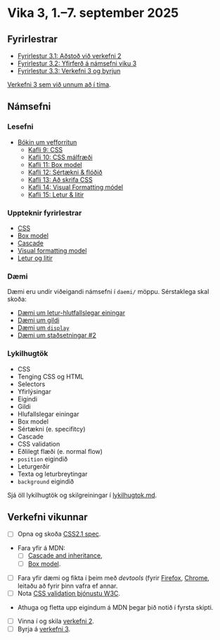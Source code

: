 # Vika 3, 1.–7. september 2025

## Fyrirlestrar

- [Fyrirlestur 3.1: Aðstoð við verkefni 2](https://youtu.be/Zay8DL0o9dM)
- [Fyrirlestur 3.2: Yfirferð á námsefni viku 3](https://youtu.be/cXLRy35-rmM)
- [Fyrirlestur 3.3: Verkefni 3 og byrjun](https://youtu.be/QL99uWoAK8M)

[Verkefni 3 sem við unnum að í tíma](https://github.com/vefforritun/vef1-2025-v3-unnid-i-tima).

## Námsefni

### Lesefni

- [Bókin um vefforritun](https://bok.vefforritun.is/)
  - [Kafli 9: CSS](https://bok.vefforritun.is/09.css.html)
  - [Kafli 10: CSS málfræði](https://bok.vefforritun.is/10.css-malfraedi.html)
  - [Kafli 11: Box model](https://bok.vefforritun.is/11.css-box-model.html)
  - [Kafli 12: Sértækni & flóðið](https://bok.vefforritun.is/12.css-specifity-cascade.html)
  - [Kafli 13: Að skrifa CSS](https://bok.vefforritun.is/13.css-best-practices.html)
  - [Kafli 14: Visual Formatting módel](https://bok.vefforritun.is/14.visual-formatting.html)
  - [Kafli 15: Letur & litir](https://bok.vefforritun.is/15.letur-litir.html)

### Uppteknir fyrirlestrar

- [CSS](../namsefni/08.css/)
- [Box model](../namsefni/09.css-box-model/)
- [Cascade](../namsefni/10.css-cascade/)
- [Visual formatting model](../namsefni/11.css-visual-formatting/)
- [Letur og litir](../namsefni/12.css-letur-litir/)

### Dæmi

Dæmi eru undir viðeigandi námsefni í `daemi/` möppu. Sérstaklega skal skoða:

- [Dæmi um letur-hlutfallslegar einingar](../namsefni/08.css/daemi/06.em.html)
- [Dæmi um gildi](../namsefni/10.css-cascade/daemi/01.values.html)
- [Dæmi um `display`](../namsefni/11.css-visual-formatting/daemi/01.display.html)
- [Dæmi um staðsetningar #2](../namsefni/11.css-visual-formatting/daemi/05.position2.html)

### Lykilhugtök

- CSS
- Tenging CSS og HTML
- Selectors
- Yfirlýsingar
- Eigindi
- Gildi
- Hlufallslegar einingar
- Box model
- Sértækni (e. specifitcy)
- Cascade
- CSS validation
- Eðlilegt flæði (e. normal flow)
- `position` eigindið
- Leturgerðir
- Texta og leturbreytingar
- `background` eigindið

Sjá öll lykilhugtök og skilgreiningar í [lykilhugtok.md](../lykilhugtok.md).

## Verkefni vikunnar

- [ ] Opna og skoða [CSS2.1 spec](http://www.w3.org/TR/CSS2/).
- Fara yfir á MDN:
  - [ ] [Cascade and inheritance](https://developer.mozilla.org/en-US/docs/Learn/CSS/Building_blocks/Cascade_and_inheritance),
  - [ ] [Box model](https://developer.mozilla.org/en-US/docs/Web/CSS/CSS_Box_Model/Introduction_to_the_CSS_box_model).
- [ ] Fara yfir dæmi og fikta í þeim með _devtools_ (fyrir [Firefox](https://developer.mozilla.org/en-US/docs/Tools), [Chrome](https://developer.chrome.com/docs/devtools/), leitaðu að fyrir þinn vafra ef annar.
- [ ] Nota [CSS validation þjónustu W3C](https://jigsaw.w3.org/css-validator/).
- Athuga og fletta upp eigindum á MDN þegar þið notið í fyrsta skipti.
- [ ] Vinna í og skila [verkefni 2](https://github.com/vefforritun/vef1-2025-v2).
- [ ] Byrja á [verkefni 3](https://github.com/vefforritun/vef1-2025-v3).
